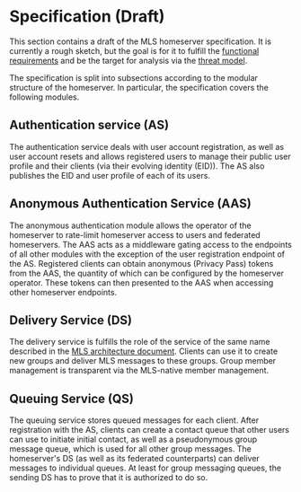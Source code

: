 # Specification (Draft)

This section contains a draft of the MLS homeserver specification. It is currently a rough sketch, but the goal is for it to fulfill the [functional requirements](./functional_requirements.md) and be the target for analysis via the [threat model](./threat_model.md).

The specification is split into subsections according to the modular structure of the homeserver. In particular, the specification covers the following modules.

## Authentication service (AS)

The authentication service deals with user account registration, as well as user account resets and allows registered users to manage their public user profile and their clients (via their evolving identity (EID)). The AS also publishes the EID and user profile of each of its users.

## Anonymous Authentication Service (AAS)

The anonymous authentication module allows the operator of the homeserver to rate-limit homeserver access to users and federated homeservers. The AAS acts as a middleware gating access to the endpoints of all other modules with the exception of the user registration endpoint of the AS. Registered clients can obtain anonymous (Privacy Pass) tokens from the AAS, the quantity of which can be configured by the homeserver operator. These tokens can then presented to the AAS when accessing other homeserver endpoints.

## Delivery Service (DS)

The delivery service is fulfills the role of the service of the same name described in the [MLS architecture document](https://www.ietf.org/id/draft-ietf-mls-architecture-08.html#section-4.3). Clients can use it to create new groups and deliver MLS messages to these groups. Group member management is transparent via the MLS-native member management.

## Queuing Service (QS)

The queuing service stores queued messages for each client. After registration with the AS, clients can create a contact queue that other users can use to initiate initial contact, as well as a pseudonymous group message queue, which is used for all other group messages. The homeserver's DS (as well as its federated counterparts) can deliver messages to individual queues. At least for group messaging queues, the sending DS has to prove that it is authorized to do so.